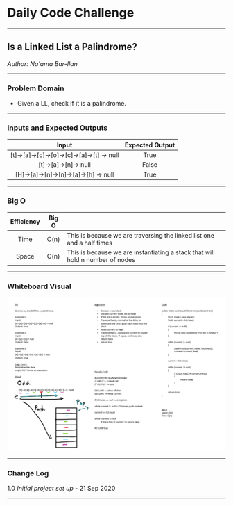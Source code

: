 # Daily Code Challenge

---

## Is a Linked List a Palindrome?
*Author: Na'ama Bar-Ilan*

---

### Problem Domain

* Given a LL, check if it is a palindrome.

---

### Inputs and Expected Outputs

| Input | Expected Output |
| :-----------: | :-----------:  |
| [t]->[a]->[c]->[o]->[c]->[a]->[t] -> null  | True |
| [t]->[a]->[n]-> null| False |
| [H]->[a]->[n]->[n]->[a]->[h] -> null| True |

---

### Big O


| Efficiency  | Big O |  |
| :-----------: | :-----------: |  :----------- |
| Time |  O(n)  | This is because we are traversing the linked list one and a half times |
| Space| O(n) | This is because we are instantiating a stack that will hold n number of nodes |

---

### Whiteboard Visual

![Image 1](https://github.com/NaamaBarIlan/data-structures-and-algorithms/blob/master/Assets/LLPalindrome.png)
 
---

### Change Log

1.0 *Initial project set up* - 21 Sep 2020  

---
